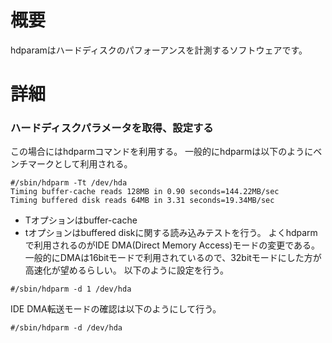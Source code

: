 # 概要
hdparamはハードディスクのパフォーアンスを計測するソフトウェアです。

# 詳細

### ハードディスクパラメータを取得、設定する
この場合にはhdparmコマンドを利用する。 一般的にhdparmは以下のようにベンチマークとして利用される。
```
#/sbin/hdparm -Tt /dev/hda
Timing buffer-cache reads 128MB in 0.90 seconds=144.22MB/sec
Timing buffered disk reads 64MB in 3.31 seconds=19.34MB/sec
```
- Tオプションはbuffer-cache
- tオプションはbuffered diskに関する読み込みテストを行う。
よくhdparmで利用されるのがIDE DMA(Direct Memory Access)モードの変更である。 一般的にDMAは16bitモードで利用されているので、32bitモードにした方が高速化が望めるらしい。 以下のように設定を行う。

```
#/sbin/hdparm -d 1 /dev/hda
```

IDE DMA転送モードの確認は以下のようにして行う。
```
#/sbin/hdparm -d /dev/hda
```
